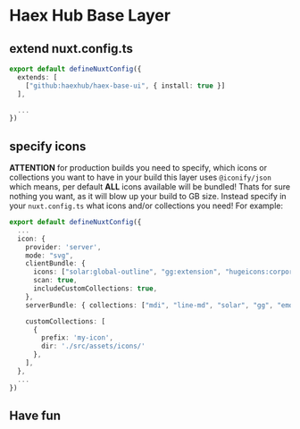 # Haex Hub Base Layer

## extend nuxt.config.ts

```ts
export default defineNuxtConfig({
  extends: [
    ["github:haexhub/haex-base-ui", { install: true }]
  ],

  ...
})
```

## specify icons

**ATTENTION**
for production builds you need to specify, which icons or collections you want to have in your build
this layer uses `@iconify/json` which means, per default **ALL** icons available will be bundled! Thats for sure nothing you want, as it will blow up your build to GB size. Instead specify in your `nuxt.config.ts` what icons and/or collections you need!
For example:

```ts
export default defineNuxtConfig({
  ...
  icon: {
    provider: 'server',
    mode: "svg",
    clientBundle: {
      icons: ["solar:global-outline", "gg:extension", "hugeicons:corporate"],
      scan: true,
      includeCustomCollections: true,
    },
    serverBundle: { collections: ["mdi", "line-md", "solar", "gg", "emojione"] },

    customCollections: [
      {
        prefix: 'my-icon',
        dir: './src/assets/icons/'
      },
    ],
  },
  ...
})
```

## Have fun
